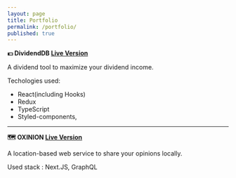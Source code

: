 ```yaml
---
layout: page
title: Portfolio
permalink: /portfolio/
published: true
---
```




**💵 DividendDB [Live Version](https://dividenddb.vercel.app)**

[<Github Code/>](https://github.com/idevbrandon/dividenddb)



A dividend tool to maximize your dividend income.


Techologies used:

- React(including Hooks)
- Redux 
- TypeScript
- Styled-components, 

---



**🗺️ OXINION [Live Version](https://oxinion.com)**

[<Github Code/>](https://github.com/idevbrandon/oxinion)

A location-based web service to share your opinions locally.

Used stack : Next.JS, GraphQL


 